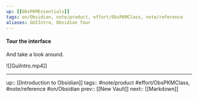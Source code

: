 ```yaml
---
up: [[ObsPKMEssentials]]
tags: on/Obsidian, note/product, effort/ObsPKMClass, note/reference
aliases: GUIIntro, Obsidian Tour
---
```

#### Tour the interface

And take a look around.

![[GuiIntro.mp4]]


---
up:: [[Introduction to Obsidian]]
tags:: #note/product #effort/ObsPKMClass, #note/reference #on/Obsidian 
prev:: [[New Vault]]
next:: [[Markdown]]
